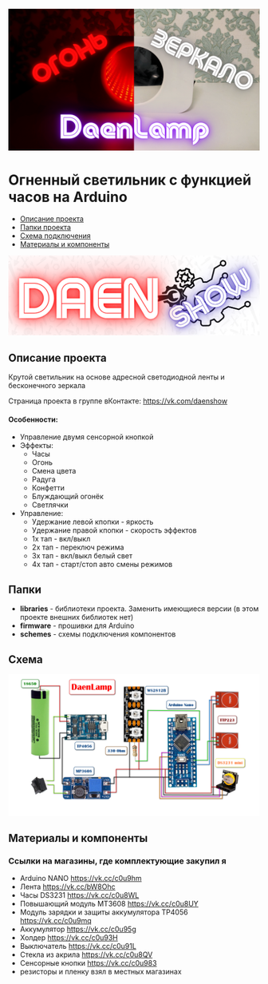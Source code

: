 ![PROJECT_PHOTO](https://github.com/DaenShow/DaenLamp/blob/main/foto.png)
# Огненный светильник с функцией часов на Arduino
* [Описание проекта](#chapter-0)
* [Папки проекта](#chapter-1)
* [Схема подключения](#chapter-2)
* [Материалы и компоненты](#chapter-3)

![DAENSHOW_PHOTO](https://github.com/DaenShow/DaenShow/blob/main/DaenShow.png)

<a id="chapter-0"></a>
## Описание проекта
Крутой светильник на основе адресной светодиодной ленты и бесконечного зеркала 

Страница проекта в группе вКонтакте: https://vk.com/daenshow 
   
#### Особенности:
- Управление двумя сенсорной кнопкой
- Эффекты: 
  - Часы
  - Огонь
  - Смена цвета
  - Радуга
  - Конфетти
  - Блуждающий огонёк
  - Светлячки
- Управление:
	- Удержание левой кпопки - яркость
	- Удержание правой кпопки - скорость эффектов
	- 1х тап - вкл/выкл
	- 2х тап - переключ режима
	- 3х тап - вкл/выкл белый свет
	- 4х тап - старт/стоп авто смены режимов

<a id="chapter-1"></a>
## Папки
- **libraries** - библиотеки проекта. Заменить имеющиеся версии (в этом проекте внешних библиотек нет)
- **firmware** - прошивки для Arduino
- **schemes** - схемы подключения компонентов

<a id="chapter-2"></a>
## Схема
![SCHEME](https://github.com/DaenShow/DaenLamp/blob/main/schemes/Scheme.jpg)

<a id="chapter-3"></a>
## Материалы и компоненты
### Ссылки на магазины, где комплектующие закупил я
- Arduino NANO https://vk.cc/c0u9hm
- Лента https://vk.cc/bW8Ohc
- Часы DS3231 https://vk.cc/c0u8WL
- Повышающий модуль MT3608 https://vk.cc/c0u8UY
- Модуль зарядки и защиты аккумулятора TP4056 https://vk.cc/c0u9mq
- Аккумулятор https://vk.cc/c0u95g
- Холдер https://vk.cc/c0u93H
- Выключатель https://vk.cc/c0u91L
- Стекла из акрила https://vk.cc/c0u8QV
- Сенсорные кнопки https://vk.cc/c0u983
- резисторы и пленку взял в местных магазинах

